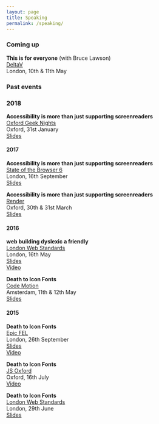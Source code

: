 ```yaml
---
layout: page
title: Speaking
permalink: /speaking/
---
```


### Coming up

**This is for everyone** (with Bruce Lawson) <br>
[DeltaV](https://2018.deltavconf.com/) <br>
London, 10th & 11th May

### Past events

### 2018

**Accessibility is more than just supporting screenreaders** <br>
[Oxford Geek Nights](http://oxford.geeknights.net/) <br>
Oxford, 31st January <br>
[Slides](https://speakerdeck.com/ninjanails/accessibility-is-more-than-just-supporting-screenreaders-2)

#### 2017

**Accessibility is more than just supporting screenreaders** <br>
[State of the Browser 6](https://www.stateofthebrowser.com/) <br>
London, 16th September <br>
[Slides](https://speakerdeck.com/ninjanails/accessibility-is-more-than-just-supporting-screenreaders-1) <br>

**Accessibility is more than just supporting screenreaders** <br>
[Render](http://2017.render-conf.com//) <br>
Oxford, 30th & 31st March <br>
[Slides](https://speakerdeck.com/ninjanails/accessibility-is-more-than-just-supporting-screenreaders)

#### 2016

**web building dyslexic a friendly** <br>
[London Web Standards](http://londonwebstandards.org/2016/05/lws-16-may-2016-accessibility-month-lwsa11y/) <br>
London, 16th May <br>
[Slides](https://speakerdeck.com/ninjanails/web-building-dyslexic-a-friendly)<br>
[Video](https://vimeo.com/167251633)

**Death to Icon Fonts** <br>
[Code Motion](http://amsterdam2016.codemotionworld.com/speaker/2070/) <br>
Amsterdam, 11th & 12th May <br>
[Slides](https://speakerdeck.com/ninjanails/death-to-icon-fonts-2)

#### 2015

**Death to Icon Fonts** <br>
[Epic FEL](http://www.frontendlondon.co.uk/epic) <br>
London, 26th September <br>
[Slides](https://speakerdeck.com/ninjanails/death-to-icon-fonts-1)<br>
[Video](https://www.youtube.com/watch?v=9xXBYcWgCHA)

**Death to Icon Fonts** <br>
[JS Oxford](http://jsoxford.com/2015/Summer-JS/) <br>
Oxford, 16th July <br>
[Video](https://youtu.be/DzKDW1Ut88M?t=1h51m40s)

**Death to Icon Fonts** <br>
[London Web Standards](http://londonwebstandards.org/2015/06/dying-breeds-of-the-web-lwsninjacolumns/) <br>
London, 29th June <br>
[Slides](https://speakerdeck.com/ninjanails/death-to-icon-fonts)
